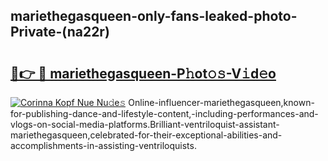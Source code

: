 ## mariethegasqueen-only-fans​-leaked-photo​-Private-(na22r)


# <h2><a href="https://mediaupload.pro?title=mariethegasqueen&ref=git">🔗👉 🔴 mariethegasqueen-P𝚑ot𝚘𝚜-V𝚒d𝚎o</a></h2>

[![Corinna Kopf Nue Nu𝚍e𝚜](https://i.imgur.com/0qMVB7G.gif)](https://mediaupload.pro?title=mariethegasqueen&ref=git)
Online-influencer-mariethegasqueen,known-for-publishing-dance-and-lifestyle-content,-including-performances-and-vlogs-on-social-media-platforms.Brilliant-ventriloquist-assistant-mariethegasqueen,celebrated-for-their-exceptional-abilities-and-accomplishments-in-assisting-ventriloquists.  